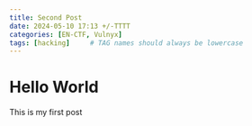 ```yaml
---
title: Second Post
date: 2024-05-10 17:13 +/-TTTT
categories: [EN-CTF, Vulnyx]
tags: [hacking]     # TAG names should always be lowercase
---
```


# Hello World

This is my first post